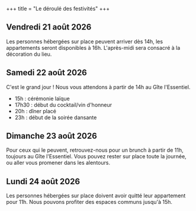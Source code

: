 +++
title = "Le déroulé des festivités"
+++

## Vendredi 21 août 2026

Les personnes hébergées sur place peuvent arriver dès 14h, les appartements seront disponibles à 16h. L'après-midi sera consacré à la décoration du lieu.

## Samedi 22 août 2026

C'est le grand jour !
Nous vous attendons à partir de 14h au Gîte l'Essentiel.

* 15h : cérémonie laïque
* 17h30 : début du cocktail/vin d'honneur
* 20h : dîner placé
* 23h : début de la soirée dansante

## Dimanche 23 août 2026

Pour ceux qui le peuvent, retrouvez-nous pour un brunch à partir de 11h, toujours au Gîte l'Essentiel.
Vous pouvez rester sur place toute la journée, ou aller vous promener dans les alentours.

## Lundi 24 août 2026

Les personnes hébergées sur place doivent avoir quitté leur appartement pour 11h. Nous pouvons profiter des espaces communs jusqu'à 15h.
